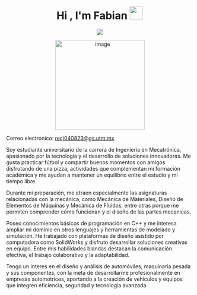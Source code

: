 <h1 align="center"><b>Hi , I'm Fabian </b><img src="https://media.giphy.com/media/hvRJCLFzcasrR4ia7z/giphy.gif" width="35"></h1>
<!--  -->
<p align="center">
 <a href="https://github.com/DenverCoder1/readme-typing-svg"><img src="https://readme-typing-svg.herokuapp.com?font=Time+New+Roman&color=cyan&size=25&center=true&vCenter=true&width=600&height=100&lines=UTEMITA..&hearts;"></a>
</p>

<p align="center">
<img width="241" height="241" alt="image" src="https://github.com/user-attachments/assets/c338b77f-66b8-4eed-bd62-f4430c63621d" />


Correo electronico: recj040823@gs.utm.mx


Soy estudiante universitario de la carrera de Ingeniería en Mecatrónica, apasionado por la tecnología y el desarrollo de soluciones innovadoras. Me gusta practicar fútbol y compartir buenos momentos con amigos disfrutando de una pizza, actividades que complementan mi formación académica y me ayudan a mantener un equilibrio entre el estudio y mi tiempo libre.

Durante mi preparación, me atraen especialmente las asignaturas relacionadas con la mecánica, como Mecánica de Materiales, Diseño de Elementos de Máquinas y Mecánica de Fluidos, entre otras porque me permiten comprender cómo funcionan y el diseño de las partes mecanicas.

Poseo conocimientos básicos de programación en C++ y me interesa ampliar mi dominio en otros lenguajes y herramientas de modelado y simulación. He trabajado con plataformas de diseño asistido por computadora como SolidWorks y disfruto desarrollar soluciones creativas en equipo. Entre mis habilidades blandas destacan la comunicación efectiva, el trabajo colaborativo y la adaptabilidad.

Tengo un interes en el diseño y análisis de automóviles, maquinaria pesada y sus componentes, con la meta de desarrollarme profesionalmente en empresas automotrices, aportando a la creación de vehículos y equipos que integren eficiencia, seguridad y tecnología avanzada.


